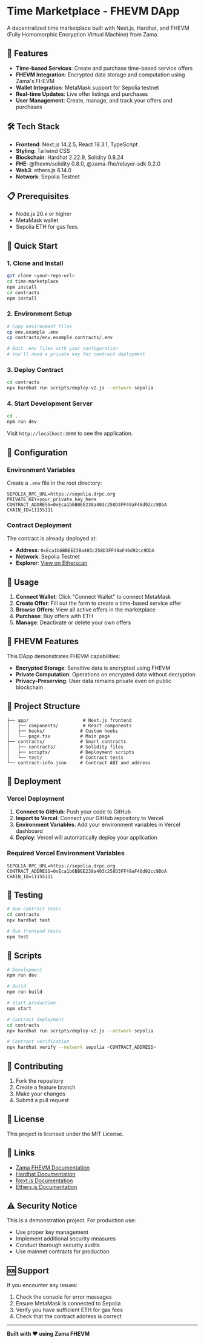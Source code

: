 # Time Marketplace - FHEVM DApp

A decentralized time marketplace built with Next.js, Hardhat, and FHEVM (Fully Homomorphic Encryption Virtual Machine) from Zama.

## 🚀 Features

- **Time-based Services**: Create and purchase time-based service offers
- **FHEVM Integration**: Encrypted data storage and computation using Zama's FHEVM
- **Wallet Integration**: MetaMask support for Sepolia testnet
- **Real-time Updates**: Live offer listings and purchases
- **User Management**: Create, manage, and track your offers and purchases

## 🛠️ Tech Stack

- **Frontend**: Next.js 14.2.5, React 18.3.1, TypeScript
- **Styling**: Tailwind CSS
- **Blockchain**: Hardhat 2.22.9, Solidity 0.8.24
- **FHE**: @fhevm/solidity 0.8.0, @zama-fhe/relayer-sdk 0.2.0
- **Web3**: ethers.js 6.14.0
- **Network**: Sepolia Testnet

## 📋 Prerequisites

- Node.js 20.x or higher
- MetaMask wallet
- Sepolia ETH for gas fees

## 🚀 Quick Start

### 1. Clone and Install

```bash
git clone <your-repo-url>
cd time-marketplace
npm install
cd contracts
npm install
```

### 2. Environment Setup

```bash
# Copy environment files
cp env.example .env
cp contracts/env.example contracts/.env

# Edit .env files with your configuration
# You'll need a private key for contract deployment
```

### 3. Deploy Contract

```bash
cd contracts
npx hardhat run scripts/deploy-v2.js --network sepolia
```

### 4. Start Development Server

```bash
cd ..
npm run dev
```

Visit `http://localhost:3000` to see the application.

## 🔧 Configuration

### Environment Variables

Create a `.env` file in the root directory:

```env
SEPOLIA_RPC_URL=https://sepolia.drpc.org
PRIVATE_KEY=your_private_key_here
CONTRACT_ADDRESS=0xEca1b6BBEE238a403c258D3FF49aF46d92cc9DbA
CHAIN_ID=11155111
```

### Contract Deployment

The contract is already deployed at:
- **Address**: `0xEca1b6BBEE238a403c258D3FF49aF46d92cc9DbA`
- **Network**: Sepolia Testnet
- **Explorer**: [View on Etherscan](https://sepolia.etherscan.io/address/0xEca1b6BBEE238a403c258D3FF49aF46d92cc9DbA)

## 🎯 Usage

1. **Connect Wallet**: Click "Connect Wallet" to connect MetaMask
2. **Create Offer**: Fill out the form to create a time-based service offer
3. **Browse Offers**: View all active offers in the marketplace
4. **Purchase**: Buy offers with ETH
5. **Manage**: Deactivate or delete your own offers

## 🔐 FHEVM Features

This DApp demonstrates FHEVM capabilities:

- **Encrypted Storage**: Sensitive data is encrypted using FHEVM
- **Private Computation**: Operations on encrypted data without decryption
- **Privacy-Preserving**: User data remains private even on public blockchain

## 📁 Project Structure

```
├── app/                    # Next.js frontend
│   ├── components/         # React components
│   ├── hooks/             # Custom hooks
│   └── page.tsx           # Main page
├── contracts/             # Smart contracts
│   ├── contracts/         # Solidity files
│   ├── scripts/           # Deployment scripts
│   └── test/              # Contract tests
└── contract-info.json     # Contract ABI and address
```

## 🚀 Deployment

### Vercel Deployment

1. **Connect to GitHub**: Push your code to GitHub
2. **Import to Vercel**: Connect your GitHub repository to Vercel
3. **Environment Variables**: Add your environment variables in Vercel dashboard
4. **Deploy**: Vercel will automatically deploy your application

### Required Vercel Environment Variables

```
SEPOLIA_RPC_URL=https://sepolia.drpc.org
CONTRACT_ADDRESS=0xEca1b6BBEE238a403c258D3FF49aF46d92cc9DbA
CHAIN_ID=11155111
```

## 🧪 Testing

```bash
# Run contract tests
cd contracts
npx hardhat test

# Run frontend tests
npm test
```

## 📝 Scripts

```bash
# Development
npm run dev

# Build
npm run build

# Start production
npm start

# Contract deployment
cd contracts
npx hardhat run scripts/deploy-v2.js --network sepolia

# Contract verification
npx hardhat verify --network sepolia <CONTRACT_ADDRESS>
```

## 🤝 Contributing

1. Fork the repository
2. Create a feature branch
3. Make your changes
4. Submit a pull request

## 📄 License

This project is licensed under the MIT License.

## 🔗 Links

- [Zama FHEVM Documentation](https://docs.zama.ai/fhevm)
- [Hardhat Documentation](https://hardhat.org/docs)
- [Next.js Documentation](https://nextjs.org/docs)
- [Ethers.js Documentation](https://docs.ethers.org/)

## ⚠️ Security Notice

This is a demonstration project. For production use:

- Use proper key management
- Implement additional security measures
- Conduct thorough security audits
- Use mainnet contracts for production

## 🆘 Support

If you encounter any issues:

1. Check the console for error messages
2. Ensure MetaMask is connected to Sepolia
3. Verify you have sufficient ETH for gas fees
4. Check that the contract address is correct

---

**Built with ❤️ using Zama FHEVM**